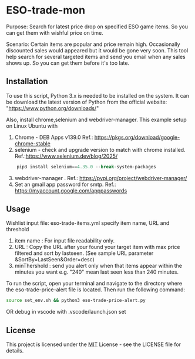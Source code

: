 # ESO-trade-mon
Purpose: Search for latest price drop on specified ESO game items. So you can get them with wishful price on time. 

Scenario: Certain items are popular and price remain high. Occasionally discounted sales would appeared but it would be gone very soon.
This tool help search for several targeted items and send you email when any sales shows up. So you can get them before it's too late.

## Installation
To use this script, Python 3.x is needed to be installed on the system. It can be download the latest version of Python from the official website: "https://www.python.org/downloads/"

Also, install chrome,selenium and webdriver-manager. This example setup on Linux Ubuntu with
1. Chrome - DEB Apps v139.0 Ref.: https://pkgs.org/download/google-chrome-stable
2. selenium - check and upgrade version to match with chrome installed. Ref.:https://www.selenium.dev/blog/2025/
```python
    pip3 install selenium==4.35.0 --break-system-packages
```
3. webdriver-manager . Ref.: https://pypi.org/project/webdriver-manager/
4. Set an gmail app password for smtp. Ref.: https://myaccount.google.com/apppasswords

## Usage

Wishlist input file: eso-trade-items.yml specify item name, URL and threshold
1. item name : For input file readability only.
2. URL : Copy the URL after your found your target item with max price filtered and sort by lastseen. (See sample URL parameter &SortBy=LastSeen&Order=desc)
3. minThershold : send you alert only when that items appear within the minutes you want e.g. "240" mean last seen less than 240 minutes.


To run the script, open your terminal and navigate to the directory where the eso-trade-price-alert file is located. Then run the following command:
```bash
source set_env.sh && python3 eso-trade-price-alert.py
```
OR debug in vscode with .vscode/launch.json set 

## License
This project is licensed under the [MIT](https://choosealicense.com/licenses/mit/) License - see the LICENSE file for details.
